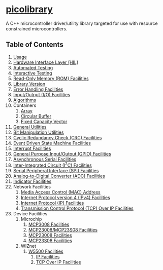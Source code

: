 # [picolibrary](https://github.com/apcountryman/picolibrary)
A C++ microcontroller driver/utility library targeted for use with resource constrained
microcontrollers.

## Table of Contents
1. [Usage](usage.md)
1. [Hardware Interface Layer (HIL)](hil.md)
1. [Automated Testing](testing-automated.md)
1. [Interactive Testing](testing-interactive.md)
1. [Read-Only Memory (ROM) Facilities](rom.md)
1. [Library Version](library_version.md)
1. [Error Handling Facilities](error_handling.md)
1. [Input/Output (I/O) Facilities](io.md)
1. [Algorithms](algorithms.md)
1. Containers
    1. [Array](containers/array.md)
    1. [Circular Buffer](containers/circular_buffer.md)
    1. [Fixed Capacity Vector](containers/fixed_capacity_vector.md)
1. [General Utilities](general_utilities.md)
1. [Bit Manipulation Utilities](bit_manipulation_utilities.md)
1. [Cyclic Redundancy Check (CRC) Facilities](crc.md)
1. [Event Driven State Machine Facilities](event_driven_state_machine.md)
1. [Interrupt Facilities](interrupt.md)
1. [General Purpose Input/Output (GPIO) Facilities](gpio.md)
1. [Asynchronous Serial Facilities](asynchronous_serial.md)
1. [Inter-Integrated Circuit (I<sup>2</sup>C) Facilities](i2c.md)
1. [Serial Peripheral Interface (SPI) Facilities](spi.md)
1. [Analog-to-Digital Converter (ADC) Facilities](adc.md)
1. [Indicator Facilities](indicator.md)
1. Network Facilities
    1. [Media Access Control (MAC) Address](network/mac_address.md)
    1. [Internet Protocol version 4 (IPv4) Facilities](network/ipv4.md)
    1. [Internet Protocol (IP) Facilities](network/ip.md)
    1. [Transmission Control Protocol (TCP) Over IP Facilities](network/tcp_over_ip.md)
1. Device Facilities
    1. Microchip
        1. [MCP3008 Facilities](device/microchip/mcp3008.md)
        1. [MCP23008/MCP23S08 Facilities](device/microchip/mcp23x08.md)
        1. [MCP23008 Facilities](device/microchip/mcp23008.md)
        1. [MCP23S08 Facilities](device/microchip/mcp23s08.md)
    1. WIZnet
        1. [W5500 Facilities](device/wiznet/w5500.md)
            1. [IP Facilities](device/wiznet/w5500/ip.md)
            1. [TCP Over IP Facilities](device/wiznet/w5500/tcp_over_ip.md)
